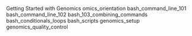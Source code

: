 Getting Started with Genomics
omics_orientation 
bash_command_line_101 
bash_command_line_102 
bash_103_combining_commands 
bash_conditionals_loops 
bash_scripts 
genomics_setup 
genomics_quality_control 
